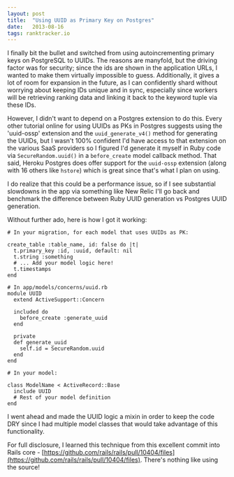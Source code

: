 ```yaml
---
layout: post
title:  "Using UUID as Primary Key on Postgres"
date:   2013-08-16
tags: ranktracker.io
---
```


I finally bit the bullet and switched from using autoincrementing primary keys on PostgreSQL to UUIDs. The reasons are manyfold, but the driving factor was for security; since the ids are shown in the application URLs, I wanted to make them virtually impossible to guess. Additionally, it gives a lot of room for expansion in the future, as I can confidently shard without worrying about keeping IDs unique and in sync, especially since workers will be retrieving ranking data and linking it back to the keyword tuple via these IDs.

However, I didn't want to depend on a Postgres extension to do this. Every other tutorial online for using UUIDs as PKs in Postgres suggests using the 'uuid-ossp' extension and the `uuid_generate_v4()` method for generating the UUIDs, but I wasn't 100% confident I'd have access to that extension on the various SaaS providers so I figured I'd generate it myself in Ruby code via `SecureRandom.uuid()` in a `before_create` model callback method. That said, Heroku Postgres does offer support for the `uuid-ossp` extension (along with 16 others like `hstore`) which is great since that's what I plan on using.

I do realize that this could be a performance issue, so if I see substantial slowdowns in the app via something like New Relic I'll go back and benchmark the difference between Ruby UUID generation vs Postgres UUID generation.

Without further ado, here is how I got it working:

    # In your migration, for each model that uses UUIDs as PK:

    create_table :table_name, id: false do |t|
      t.primary_key :id, :uuid, default: nil
      t.string :something
      # ... Add your model logic here!
      t.timestamps
    end

    # In app/models/concerns/uuid.rb
    module UUID
      extend ActiveSupport::Concern

      included do
        before_create :generate_uuid
      end

      private
      def generate_uuid
        self.id = SecureRandom.uuid
      end
    end

    # In your model:

    class ModelName < ActiveRecord::Base
      include UUID
      # Rest of your model definition
    end

I went ahead and made the UUID logic a mixin in order to keep the code DRY since I had multiple model classes that would take advantage of this functionality.

For full disclosure, I learned this technique from this excellent commit into Rails core - [https://github.com/rails/rails/pull/10404/files](https://github.com/rails/rails/pull/10404/files). There's nothing like using the source!
